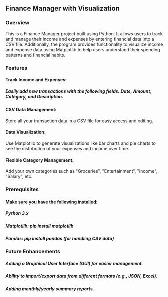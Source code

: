 ## Finance Manager with Visualization
### Overview
This is a Finance Manager project built using Python. It allows users to track and manage their income and expenses by entering financial data into a CSV file. Additionally, the program provides functionality to visualize income and expense data using Matplotlib to help users understand their spending patterns and financial habits.

### Features
#### Track Income and Expenses:

##### Easily add new transactions with the following fields: Date, Amount, Category, and Description.
#### CSV Data Management:

Store all your transaction data in a CSV file for easy access and editing.

#### Data Visualization:

Use Matplotlib to generate visualizations like bar charts and pie charts to see the distribution of your expenses and income over time.
#### Flexible Category Management:

Add your own categories such as "Groceries", "Entertainment", "Income", "Salary", etc.
### Prerequisites
#### Make sure you have the following installed:

##### Python 3.x
##### Matplotlib: pip install matplotlib
##### Pandas: pip install pandas (for handling CSV data)

### Future Enhancements
##### Adding a Graphical User Interface (GUI) for easier management.
##### Ability to import/export data from different formats (e.g., JSON, Excel).
##### Adding monthly/yearly summary reports.
